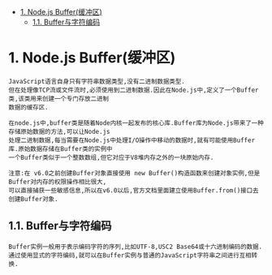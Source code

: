 <!-- TOC -->

- [1. Node.js Buffer(缓冲区)](#1-nodejs-buffer缓冲区)
    - [1.1. Buffer与字符编码](#11-buffer与字符编码)

<!-- /TOC -->

# 1. Node.js Buffer(缓冲区)

    JavaScript语言自身只有字符串数据类型,没有二进制数据类型.
    但在处理像TCP流或文件流时,必须使用到二进制数据.因此在Node.js中,定义了一个Buffer类,该类用来创建一个专门存放二进制
    数据的缓存区.

    在node.js中,buffer类是随着Node内核一起发布的核心库.Buffer库为Node.js带来了一种存储原始数据的方法,可以让Node.js
    处理二进制数据,每当需要在Node.js中处理I/O操作中移动的数据时,就有可能使用Buffer库.原始数据存储在Buffer类的实例中
    一个Buffer类似于一个整数数组,但它对应于V8堆内存之外的一块原始内存.

    注意:在 v6.0之前创建Buffer对象直接使用 new Buffer()构造函数来创建对象实例,但是Buffer对内存的权限操作相比很大,
    可以直接捕获一些敏感信息,所以在v6.0以后,官方文档里面建立使用Buffer.from()接口去创建Buffer对象.

## 1.1. Buffer与字符编码

    Buffer实例一般用于表示编码字符的序列,比如UTF-8,USC2 Base64或十六进制编码的数据.通过使用显式的字符编码,就可以在Buffer实例与普通的JavaScript字符串之间进行互相转换.